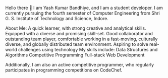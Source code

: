 Hello there 👋
I am Yash Kumar Bandhiye, and I am a student developer. I am currently pursuing the fourth semester of Computer Engineering from Shri G. S. Institute of Technology and Science, Indore.

About Me:
A quick learner, with strong creative and analytical skills.
Equipped with a diverse and promising skill-set.
Good collaborator and outstanding team player, comfortable working in a fast-moving, culturally diverse, and globally distributed team environment.
Aspiring to solve real-world challenges using technology
My skills include:
Data Structures and Algorithms
Competitive Programming
Full-stack Web Development

Additionally, I am also an active competitive programmer, who regularly participates in programming competitions on CodeChef.

